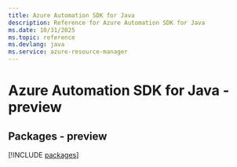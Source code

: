 ```yaml
---
title: Azure Automation SDK for Java
description: Reference for Azure Automation SDK for Java
ms.date: 10/31/2025
ms.topic: reference
ms.devlang: java
ms.service: azure-resource-manager
---
```

# Azure Automation SDK for Java - preview
## Packages - preview
[!INCLUDE [packages](automation-index.md)]
